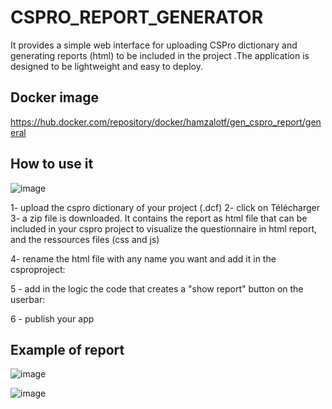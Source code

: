 # CSPRO_REPORT_GENERATOR
 It provides a simple web interface for uploading CSPro dictionary and generating reports (html) to be included in the project .The application is designed to be lightweight and easy to deploy.

## Docker image
https://hub.docker.com/repository/docker/hamzalotf/gen_cspro_report/general

## How to use it

![image](https://github.com/badboy86/CSPRO_REPORT_GENERATOR/assets/51146491/37d4da91-9501-4369-8571-719c0d03d587)


1- upload the cspro dictionary of your project (.dcf)
2- click on Télécharger
3- a zip file is downloaded. It contains the report as html file that can be included in your cspro project to visualize the questionnaire in html report, and the ressources files (css and js)

4- rename the html file with any name you want and add it in the csproproject:


5 - add in the logic the code that creates a "show report" button on the userbar:

6 - publish your app

## Example of report
![image](https://github.com/badboy86/CSPRO_REPORT_GENERATOR/assets/51146491/324958db-b8d7-4de6-9f0d-b927f67b889c)


![image](https://github.com/badboy86/CSPRO_REPORT_GENERATOR/assets/51146491/1b9f1483-b07a-4734-9dee-99b589e244d3)



